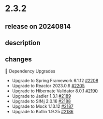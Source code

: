 # 2.3.2

## release on 20240814
## description
## changes
🔨 Dependency Upgrades

* Upgrade to Spring Framework 6.1.12 <a href="https://github.com/spring-projects/spring-hateoas/issues/2208" data-hovercard-type="issue" data-hovercard-url="/spring-projects/spring-hateoas/issues/2208/hovercard">#2208</a>
* Upgrade to Reactor 2023.0.9 <a href="https://github.com/spring-projects/spring-hateoas/issues/2205" data-hovercard-type="issue" data-hovercard-url="/spring-projects/spring-hateoas/issues/2205/hovercard">#2205</a>
* Upgrade to Hibernate Validator 8.0.1 <a href="https://github.com/spring-projects/spring-hateoas/issues/2190" data-hovercard-type="issue" data-hovercard-url="/spring-projects/spring-hateoas/issues/2190/hovercard">#2190</a>
* Upgrade to Jadler 1.3.1 <a href="https://github.com/spring-projects/spring-hateoas/issues/2189" data-hovercard-type="issue" data-hovercard-url="/spring-projects/spring-hateoas/issues/2189/hovercard">#2189</a>
* Upgrade to Slf4j 2.0.16 <a href="https://github.com/spring-projects/spring-hateoas/issues/2188" data-hovercard-type="issue" data-hovercard-url="/spring-projects/spring-hateoas/issues/2188/hovercard">#2188</a>
* Upgrade to Mock 1.13.12 <a href="https://github.com/spring-projects/spring-hateoas/issues/2187" data-hovercard-type="issue" data-hovercard-url="/spring-projects/spring-hateoas/issues/2187/hovercard">#2187</a>
* Upgrade to Kotlin 1.9.25 <a href="https://github.com/spring-projects/spring-hateoas/issues/2186" data-hovercard-type="issue" data-hovercard-url="/spring-projects/spring-hateoas/issues/2186/hovercard">#2186</a>

